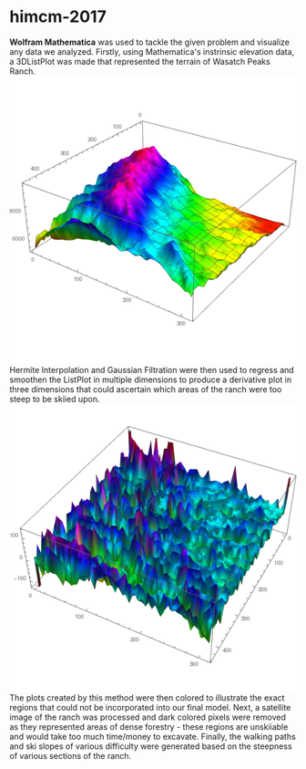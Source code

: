 # himcm-2017
**Wolfram Mathematica** was used to tackle the given problem and visualize any data we analyzed. Firstly, using Mathematica's instrinsic elevation data, a 3DListPlot was made that represented the terrain of Wasatch Peaks Ranch. <br>
![alt text](https://github.com/t-aha/himcm-2017/blob/master/function%20map.png "Elevation Plot of Wasatch Peaks Ranch")<br>
Hermite Interpolation and Gaussian Filtration were then used to regress and smoothen the ListPlot in multiple dimensions to produce a derivative plot in three dimensions that could ascertain which areas of the ranch were too steep to be skiied upon.<br>
![alt text](https://github.com/t-aha/himcm-2017/blob/master/derivative%20plot.png "Gradient Plot of Wasatch Peaks Ranch")<br>
The plots created by this method were then colored to illustrate the exact regions that could not be incorporated into our final model. Next, a satellite image of the ranch was processed and dark colored pixels were removed as they represented areas of dense forestry - these regions are unskiiable and would take too much time/money to excavate. Finally, the walking paths and ski slopes of various difficulty were generated based on the steepness of various sections of the ranch.
